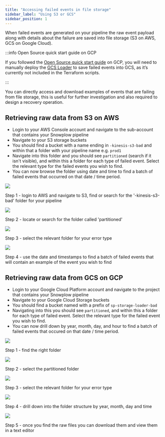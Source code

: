 ```yaml
---
title: "Accessing failed events in file storage"
sidebar_label: "Using S3 or GCS"
sidebar_position: 1
---
```


When failed events are generated on your pipeline the raw event payload along with details about the failure are saved into file storage (S3 on AWS, GCS on Google Cloud).

:::info Open Source quick start guide on GCP

If you followed the [Open Source quick start guide](/docs/getting-started-on-snowplow-open-source/quick-start/index.md) on GCP, you will need to manually deploy the [GCS Loader](/docs/pipeline-components-and-applications/loaders-storage-targets/google-cloud-storage-loader/index.md) to save failed events into GCS, as it’s currently not included in the Terraform scripts.

:::

You can directly access and download examples of events that are failing from file storage, this is useful for further investigation and also required to design a recovery operation.

## Retrieving raw data from S3 on AWS

- Login to your AWS Console account and navigate to the sub-account that contains your Snowplow pipeline
- Navigate to your S3 storage buckets
- You should find a bucket with a name ending in `-kinesis-s3-bad` and within that a folder with your pipeline name e.g. `prod1`
- Navigate into this folder and you should see `partitioned` (search if it isn't visible), and within this a folder for each type of failed event. Select the relevant type for the failed events you wish to find.
- You can now browse the folder using date and time to find a batch of failed events that occurred on that date / time period.

![](images/failed-evs-s3-1.jpg)

Step 1 - login to AWS and navigate to S3, find or search for the '-kinesis-s3-bad' folder for your pipeline

![](images/failed-evs-s3-4.jpg)

Step 2 - locate or search for the folder called 'partitioned'

![](images/failed-evs-s3-4.jpg)

Step 3 - select the relevant folder for your error type

![](images/failed-evs-s3-5.jpg)

Step 4 - use the date and timestamps to find a batch of failed events that will contain an example of the event you wish to find

## Retrieving raw data from GCS on GCP

- Login to your Google Cloud Platform account and navigate to the project that contains your Snowplow pipeline
- Navigate to your Google Cloud Storage buckets
- You should find a bucket named with a prefix of `sp-storage-loader-bad`
- Navigating into this you should see `partitioned`, and within this a folder for each type of failed event. Select the relevant type for the failed event you wish to find.
- You can now drill down by year, month, day, and hour to find a batch of failed events that occured on that date / time period.

![](images/failed-evs-gcs-1.jpg)

Step 1 - find the right folder

![](images/failed-evs-gcs-2.jpg)

Step 2 - select the partitioned folder

![](images/failed-evs-gcs-3.jpg)

Step 3 - select the relevant folder for your error type

![](images/failed-evs-gcs-6.jpg)

Step 4 - drill down into the folder structure by year, month, day and time

![](images/failed-evs-gcs-7.jpg)

Step 5 - once you find the raw files you can download them and view them in a text editor
